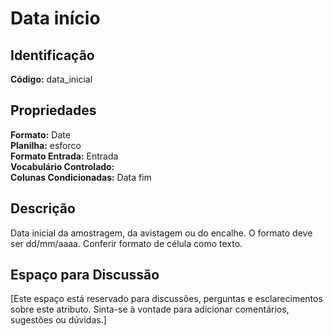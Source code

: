 # Data início

## Identificação
**Código:** data_inicial

## Propriedades
**Formato:** Date  
**Planilha:** esforco  
**Formato Entrada:** Entrada  
**Vocabulário Controlado:**   
**Colunas Condicionadas:** Data fim  

## Descrição
Data inicial da amostragem, da avistagem ou do encalhe. O formato deve ser dd/mm/aaaa. Conferir formato de célula como texto.

## Espaço para Discussão
[Este espaço está reservado para discussões, perguntas e esclarecimentos sobre este atributo. Sinta-se à vontade para adicionar comentários, sugestões ou dúvidas.]
